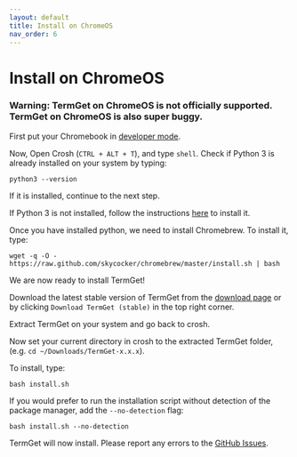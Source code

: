 ```yaml
---
layout: default
title: Install on ChromeOS
nav_order: 6
---
```


# Install on ChromeOS

### Warning: TermGet on ChromeOS is not officially supported. TermGet on ChromeOS is also super buggy.

First put your Chromebook in [developer mode](https://www.howtogeek.com/210817/how-to-enable-developer-mode-on-your-chromebook/ "developer mode").

Now, Open Crosh (`CTRL + ALT + T`), and type ```shell```. Check if Python 3 is already installed on your system by typing:

    python3 --version

If it is installed, continue to the next step.

If Python 3 is not installed, follow the instructions [here](https://wsvincent.com/install-python3-chromebook/) to install it.

Once you have installed python, we need to install Chromebrew. To install it, type:

    wget -q -O - https://raw.github.com/skycocker/chromebrew/master/install.sh | bash

We are now ready to install TermGet!

Download the latest stable version of TermGet from the [download page](download.html) or by clicking `Download TermGet (stable)` in the top right corner.

Extract TermGet on your system and go back to crosh.

Now set your current directory in crosh to the extracted TermGet folder, (e.g. ```cd ~/Downloads/TermGet-x.x.x```).

To install, type:

    bash install.sh

If you would prefer to run the installation script without detection of the package manager, add the `--no-detection` flag:

    bash install.sh --no-detection

TermGet will now install. Please report any errors to the [GitHub Issues](https://github.com/termget/termget/issues).
